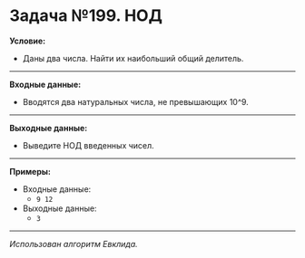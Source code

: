 Задача №199. НОД
===
**Условие:**

  * Даны два числа. Найти их наибольший общий делитель.
---
**Входные данные:**

  * Вводятся два натуральных числа, не превышающих 10^9.
---
**Выходные данные:**

  * Выведите НОД введенных чисел.
---
**Примеры:**

  * Входные данные:
    * `9 12`
  * Выходные данные:
    * `3`
 
 ---
 *Использован алгоритм Евклида.*